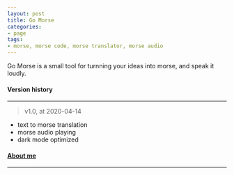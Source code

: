 ```yaml
---
layout: post
title: Go Morse
categories:
- page
tags:
- morse, morse code, morse translator, morse audio
---
```



Go Morse is a small tool for turnning your ideas into morse, and speak it loudly.

#### Version history
---
> v1.0, at 2020-04-14  
- text to morse translation
- morse audio playing
- dark mode optimized

#### [About me](https://tjroger.github.io/about/)

----
